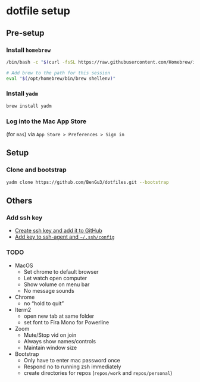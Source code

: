 # dotfile setup

## Pre-setup

### Install `homebrew`

```bash
/bin/bash -c "$(curl -fsSL https://raw.githubusercontent.com/Homebrew/install/HEAD/install.sh)"

# Add brew to the path for this session
eval "$(/opt/homebrew/bin/brew shellenv)"
```

### Install `yadm`

```bash
brew install yadm
```

### Log into the Mac App Store

(for `mas`) via `App Store > Preferences > Sign in`

## Setup

### Clone and bootstrap

```bash
yadm clone https://github.com/BenGu3/dotfiles.git --bootstrap
```

## Others

### Add ssh key

- [Create ssh key and add it to GitHub](https://help.github.com/articles/connecting-to-github-with-ssh/)
- [Add key to ssh-agent and `~/.ssh/config`](https://help.github.com/articles/generating-a-new-ssh-key-and-adding-it-to-the-ssh-agent/#adding-your-ssh-key-to-the-ssh-agent)

### TODO
- MacOS
    - Set chrome to default browser
    - Let watch open computer
    - Show volume on menu bar
    - No message sounds
- Chrome 
    - no “hold to quit”
- Iterm2
    - open new tab at same folder
    - set font to Fira Mono for Powerline
- Zoom
    - Mute/Stop vid on join
    - Always show names/controls
    - Maintain window size
- Bootstrap
    - Only have to enter mac password once
    - Respond no to running zsh immediately
    - create directories for repos (`repos/work` and `repos/personal`) 
